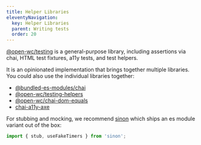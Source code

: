```yaml
---
title: Helper Libraries
eleventyNavigation:
  key: Helper Libraries
  parent: Writing tests
  order: 20
---
```


[@open-wc/testing](https://open-wc.org/testing/testing.html) is a general-purpose library, including assertions via chai, HTML test fixtures, a11y tests, and test helpers.

It is an opinionated implementation that brings together multiple libraries. You could also use the individual libraries together:

- [@bundled-es-modules/chai](https://www.npmjs.com/package/@bundled-es-modules/chai)
- [@open-wc/testing-helpers](https://www.npmjs.com/package/@open-wc/testing-helpers)
- [@open-wc/chai-dom-equals](https://www.npmjs.com/package/@open-wc/chai-dom-equals)
- [chai-a11y-axe](https://www.npmjs.com/package/chai-a11y-axe)

For stubbing and mocking, we recommend [sinon](https://www.npmjs.com/package/sinon) which ships an es module variant out of the box:

```js
import { stub, useFakeTimers } from 'sinon';
```
